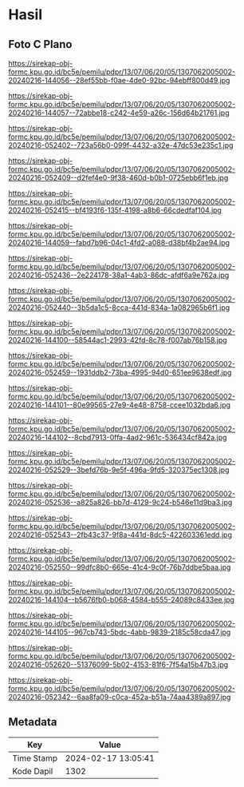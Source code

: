 # Hasil

## Foto C Plano

https://sirekap-obj-formc.kpu.go.id/bc5e/pemilu/pdpr/13/07/06/20/05/1307062005002-20240216-144056--28ef55bb-f0ae-4de0-92bc-94ebff800d49.jpg

https://sirekap-obj-formc.kpu.go.id/bc5e/pemilu/pdpr/13/07/06/20/05/1307062005002-20240216-144057--72abbe18-c242-4e59-a26c-156d64b21761.jpg

https://sirekap-obj-formc.kpu.go.id/bc5e/pemilu/pdpr/13/07/06/20/05/1307062005002-20240216-052402--723a56b0-099f-4432-a32e-47dc53e235c1.jpg

https://sirekap-obj-formc.kpu.go.id/bc5e/pemilu/pdpr/13/07/06/20/05/1307062005002-20240216-052409--d2fef4e0-9f38-460d-b0b1-0725ebb6f1eb.jpg

https://sirekap-obj-formc.kpu.go.id/bc5e/pemilu/pdpr/13/07/06/20/05/1307062005002-20240216-052415--bf4193f6-135f-4198-a8b6-66cdedfaf104.jpg

https://sirekap-obj-formc.kpu.go.id/bc5e/pemilu/pdpr/13/07/06/20/05/1307062005002-20240216-144059--fabd7b96-04c1-4fd2-a088-d38bf4b2ae94.jpg

https://sirekap-obj-formc.kpu.go.id/bc5e/pemilu/pdpr/13/07/06/20/05/1307062005002-20240216-052436--2e224178-38a1-4ab3-86dc-afdf6a9e762a.jpg

https://sirekap-obj-formc.kpu.go.id/bc5e/pemilu/pdpr/13/07/06/20/05/1307062005002-20240216-052440--3b5da1c5-8cca-441d-834a-1a082965b6f1.jpg

https://sirekap-obj-formc.kpu.go.id/bc5e/pemilu/pdpr/13/07/06/20/05/1307062005002-20240216-144100--58544ac1-2993-42fd-8c78-f007ab76b158.jpg

https://sirekap-obj-formc.kpu.go.id/bc5e/pemilu/pdpr/13/07/06/20/05/1307062005002-20240216-052459--1931ddb2-73ba-4995-94d0-651ee9638edf.jpg

https://sirekap-obj-formc.kpu.go.id/bc5e/pemilu/pdpr/13/07/06/20/05/1307062005002-20240216-144101--80e99565-27e9-4e48-8758-ccee1032bda6.jpg

https://sirekap-obj-formc.kpu.go.id/bc5e/pemilu/pdpr/13/07/06/20/05/1307062005002-20240216-144102--8cbd7913-0ffa-4ad2-961c-536434cf842a.jpg

https://sirekap-obj-formc.kpu.go.id/bc5e/pemilu/pdpr/13/07/06/20/05/1307062005002-20240216-052529--3befd76b-9e5f-496a-9fd5-320375ec1308.jpg

https://sirekap-obj-formc.kpu.go.id/bc5e/pemilu/pdpr/13/07/06/20/05/1307062005002-20240216-052536--a825a826-bb7d-4129-9c24-b546e11d9ba3.jpg

https://sirekap-obj-formc.kpu.go.id/bc5e/pemilu/pdpr/13/07/06/20/05/1307062005002-20240216-052543--2fb43c37-9f8a-441d-8dc5-422603361edd.jpg

https://sirekap-obj-formc.kpu.go.id/bc5e/pemilu/pdpr/13/07/06/20/05/1307062005002-20240216-052550--99dfc8b0-665e-41c4-9c0f-76b7ddbe5baa.jpg

https://sirekap-obj-formc.kpu.go.id/bc5e/pemilu/pdpr/13/07/06/20/05/1307062005002-20240216-144104--b5676fb0-b068-4584-b555-24089c8433ee.jpg

https://sirekap-obj-formc.kpu.go.id/bc5e/pemilu/pdpr/13/07/06/20/05/1307062005002-20240216-144105--967cb743-5bdc-4abb-9839-2185c58cda47.jpg

https://sirekap-obj-formc.kpu.go.id/bc5e/pemilu/pdpr/13/07/06/20/05/1307062005002-20240216-052620--51376099-5b02-4153-81f6-7f54a15b47b3.jpg

https://sirekap-obj-formc.kpu.go.id/bc5e/pemilu/pdpr/13/07/06/20/05/1307062005002-20240216-052342--6aa8fa09-c0ca-452a-b51a-74aa4389a897.jpg


## Metadata

| Key        | Value               |
| ---------- | ------------------- |
| Time Stamp | 2024-02-17 13:05:41 |
| Kode Dapil | 1302                |



